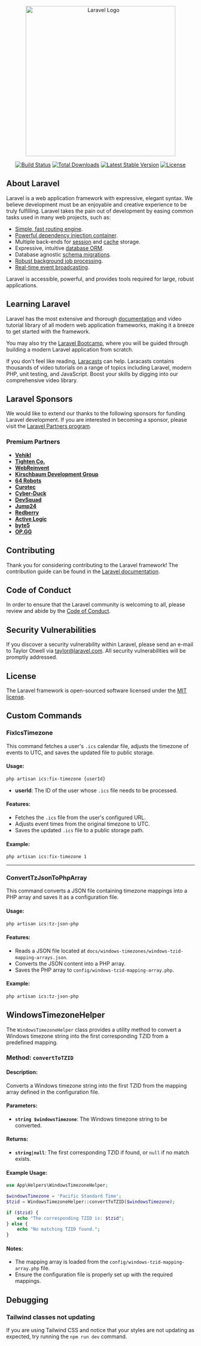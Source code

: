 <p align="center"><a href="https://laravel.com" target="_blank"><img src="https://raw.githubusercontent.com/laravel/art/master/logo-lockup/5%20SVG/2%20CMYK/1%20Full%20Color/laravel-logolockup-cmyk-red.svg" width="400" alt="Laravel Logo"></a></p>

<p align="center">
<a href="https://github.com/laravel/framework/actions"><img src="https://github.com/laravel/framework/workflows/tests/badge.svg" alt="Build Status"></a>
<a href="https://packagist.org/packages/laravel/framework"><img src="https://img.shields.io/packagist/dt/laravel/framework" alt="Total Downloads"></a>
<a href="https://packagist.org/packages/laravel/framework"><img src="https://img.shields.io/packagist/v/laravel/framework" alt="Latest Stable Version"></a>
<a href="https://packagist.org/packages/laravel/framework"><img src="https://img.shields.io/packagist/l/laravel/framework" alt="License"></a>
</p>

## About Laravel

Laravel is a web application framework with expressive, elegant syntax. We believe development must be an enjoyable and creative experience to be truly fulfilling. Laravel takes the pain out of development by easing common tasks used in many web projects, such as:

- [Simple, fast routing engine](https://laravel.com/docs/routing).
- [Powerful dependency injection container](https://laravel.com/docs/container).
- Multiple back-ends for [session](https://laravel.com/docs/session) and [cache](https://laravel.com/docs/cache) storage.
- Expressive, intuitive [database ORM](https://laravel.com/docs/eloquent).
- Database agnostic [schema migrations](https://laravel.com/docs/migrations).
- [Robust background job processing](https://laravel.com/docs/queues).
- [Real-time event broadcasting](https://laravel.com/docs/broadcasting).

Laravel is accessible, powerful, and provides tools required for large, robust applications.

## Learning Laravel

Laravel has the most extensive and thorough [documentation](https://laravel.com/docs) and video tutorial library of all modern web application frameworks, making it a breeze to get started with the framework.

You may also try the [Laravel Bootcamp](https://bootcamp.laravel.com), where you will be guided through building a modern Laravel application from scratch.

If you don't feel like reading, [Laracasts](https://laracasts.com) can help. Laracasts contains thousands of video tutorials on a range of topics including Laravel, modern PHP, unit testing, and JavaScript. Boost your skills by digging into our comprehensive video library.

## Laravel Sponsors

We would like to extend our thanks to the following sponsors for funding Laravel development. If you are interested in becoming a sponsor, please visit the [Laravel Partners program](https://partners.laravel.com).

### Premium Partners

- **[Vehikl](https://vehikl.com/)**
- **[Tighten Co.](https://tighten.co)**
- **[WebReinvent](https://webreinvent.com/)**
- **[Kirschbaum Development Group](https://kirschbaumdevelopment.com)**
- **[64 Robots](https://64robots.com)**
- **[Curotec](https://www.curotec.com/services/technologies/laravel/)**
- **[Cyber-Duck](https://cyber-duck.co.uk)**
- **[DevSquad](https://devsquad.com/hire-laravel-developers)**
- **[Jump24](https://jump24.co.uk)**
- **[Redberry](https://redberry.international/laravel/)**
- **[Active Logic](https://activelogic.com)**
- **[byte5](https://byte5.de)**
- **[OP.GG](https://op.gg)**

## Contributing

Thank you for considering contributing to the Laravel framework! The contribution guide can be found in the [Laravel documentation](https://laravel.com/docs/contributions).

## Code of Conduct

In order to ensure that the Laravel community is welcoming to all, please review and abide by the [Code of Conduct](https://laravel.com/docs/contributions#code-of-conduct).

## Security Vulnerabilities

If you discover a security vulnerability within Laravel, please send an e-mail to Taylor Otwell via [taylor@laravel.com](mailto:taylor@laravel.com). All security vulnerabilities will be promptly addressed.

## License

The Laravel framework is open-sourced software licensed under the [MIT license](https://opensource.org/licenses/MIT).

## Custom Commands

### FixIcsTimezone

This command fetches a user's `.ics` calendar file, adjusts the timezone of events to UTC, and saves the updated file to public storage.

#### Usage:
```bash
php artisan ics:fix-timezone {userId}
```

- **userId**: The ID of the user whose `.ics` file needs to be processed.

#### Features:
- Fetches the `.ics` file from the user's configured URL.
- Adjusts event times from the original timezone to UTC.
- Saves the updated `.ics` file to a public storage path.

#### Example:
```bash
php artisan ics:fix-timezone 1
```

---

### ConvertTzJsonToPhpArray

This command converts a JSON file containing timezone mappings into a PHP array and saves it as a configuration file.

#### Usage:
```bash
php artisan ics:tz-json-php
```

#### Features:
- Reads a JSON file located at `docs/windows-timezones/windows-tzid-mapping-arrays.json`.
- Converts the JSON content into a PHP array.
- Saves the PHP array to `config/windows-tzid-mapping-array.php`.

#### Example:
```bash
php artisan ics:tz-json-php
```

## WindowsTimezoneHelper

The `WindowsTimezoneHelper` class provides a utility method to convert a Windows timezone string into the first corresponding TZID from a predefined mapping.

### Method: `convertToTZID`

#### Description:
Converts a Windows timezone string into the first TZID from the mapping array defined in the configuration file.

#### Parameters:
- **`string $windowsTimezone`**: The Windows timezone string to be converted.

#### Returns:
- **`string|null`**: The first corresponding TZID if found, or `null` if no match exists.

#### Example Usage:
```php
use App\Helpers\WindowsTimezoneHelper;

$windowsTimezone = 'Pacific Standard Time';
$tzid = WindowsTimezoneHelper::convertToTZID($windowsTimezone);

if ($tzid) {
    echo "The corresponding TZID is: $tzid";
} else {
    echo "No matching TZID found.";
}
```

#### Notes:
- The mapping array is loaded from the `config/windows-tzid-mapping-array.php` file.
- Ensure the configuration file is properly set up with the required mappings.

## Debugging

### Tailwind classes not updating

If you are using Tailwind CSS and notice that your styles are not updating as expected, try running the `npm run dev` command.